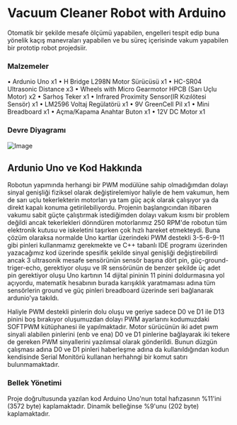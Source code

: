 # Vacuum Cleaner Robot with Arduino

Otomatik bir şekilde mesafe ölçümü yapabilen, engelleri tespit edip buna yönelik kaçış manevraları yapabilen ve bu süreç içerisinde vakum yapabilen bir prototip robot projedsiir.

### Malzemeler

•	Ardunio Uno x1
•	H Bridge L298N Motor Sürücüsü x1
•	HC-SR04 Ultrasonic Distance x3
•	Wheels with Micro Gearmotor HPCB (Sarı Uçlu Motor) x2
•	Sarhoş Teker x1
•	Infrared Proximity Sensor(IR Kızılötesi Sensör) x1
•	LM2596 Voltaj Regülatörü x1
•	9V GreenCell Pil x1
•	Mini Breadboard x1
•	Açma/Kapama Anahtar Buton x1
•	12V DC Motor x1

### Devre Diyagramı

![Image](https://github.com/user-attachments/assets/2b398104-1a35-43db-982d-a518ce946835)

## Ardunio Uno ve Kod Hakkında

Robotun yapımında herhangi bir PWM modülüne sahip olmadığımdan dolayı sinyal genişliği fiziksel olarak değiştirelemiyor haliyle de hem vakumun, hem de sarı uçlu tekerlekterin motorları ya tam güç açık olarak çalışıyor ya da direkt kapalı konuma getirilebiliyordu. Projenin başlangıcından itibaren vakumu sabit güçte çalıştırmak istediğimden dolayı vakum kısmı bir problem değildi ancak tekerlekleri dönndüren motorlarımız 250 RPM'de robotun tüm elektronik kutusu ve iskeletini taşırken çok hızlı hareket etmekteydi. Buna çözüm olaraksa normalde Uno kartlar üzerindeki PWM destekli  3-5-6-9-11 gibi pinleri kullanmamız gerekmekte ve C++ tabanlı IDE programı üzerinden yazacağımız kod üzerinde spesifik şekilde sinyal genişliği değiştirebilirdi ancak 3 ultrasonik mesafe sensörünün sensör başına dört pin, güç-ground-triger-echo, gerektiyor oluşu ve IR sensörünün de benzer şekilde üç adet pin gerektiyor oluşu Uno kartının 14 dijital pininin 11 pinini doldurmasına yol açıyordu, matematik hesabının burada karışıklık yaratmaması adına tüm sensörlerin ground ve güç pinleri breadboard üzerinde seri bağlanarak ardunio'ya takıldı. 

Haliyle PWM destekli pinlerin dolu oluşu ve geriye sadece D0 ve D1 ile D13 pinini boş bırakıyor oluşumuzdan dolayı PWM ayarlarını kodumuzdaki SOFTPWM kütüphanesi ile yapılmaktadır. Motor sürücünün iki adet pwm sinyali alabilen pinlerini (enb ve ena) D0 ve D1 pinlerine bağlayarak iki tekere de gereken PWM sinyallerini yazılımsal olarak gönderildi. Bunun düzgün çalışması adına D0 ve D1 pinleri haberleşme adına da kullanıldığından kodun kendisinde Serial Monitörü kullanan herhahngi bir komut satırı bulunmamaktadır.


### Bellek Yönetimi

Proje doğrultusunda yazılan kod Arduino Uno'nun total hafızasının %11'ini (3572 byte) kaplamaktadır. Dinamik belleğinse %9'unu (202 byte) kaplamaktadır. 
